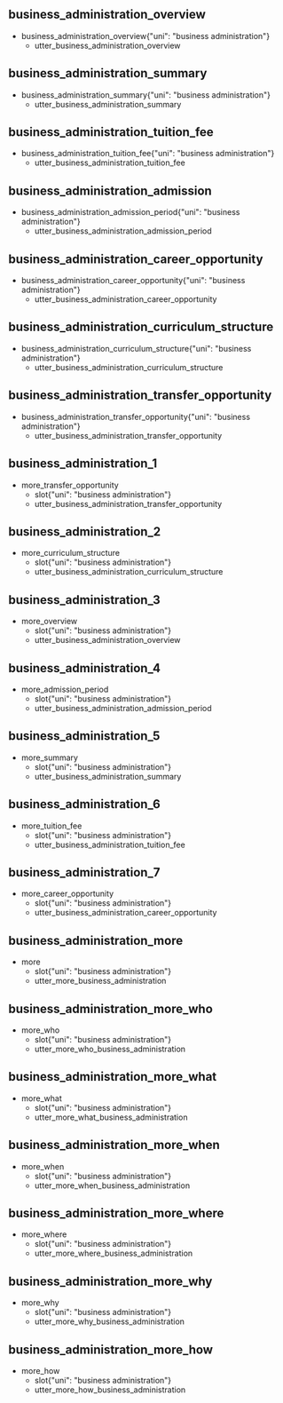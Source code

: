 ## business_administration_overview
* business_administration_overview{"uni": "business administration"}
    - utter_business_administration_overview

## business_administration_summary
* business_administration_summary{"uni": "business administration"}
    - utter_business_administration_summary

## business_administration_tuition_fee
* business_administration_tuition_fee{"uni": "business administration"}
    - utter_business_administration_tuition_fee

## business_administration_admission
* business_administration_admission_period{"uni": "business administration"}
    - utter_business_administration_admission_period

## business_administration_career_opportunity
* business_administration_career_opportunity{"uni": "business administration"}
    - utter_business_administration_career_opportunity

## business_administration_curriculum_structure
* business_administration_curriculum_structure{"uni": "business administration"}
    - utter_business_administration_curriculum_structure

## business_administration_transfer_opportunity
* business_administration_transfer_opportunity{"uni": "business administration"}
    - utter_business_administration_transfer_opportunity

## business_administration_1
* more_transfer_opportunity
    - slot{"uni": "business administration"}
    - utter_business_administration_transfer_opportunity

## business_administration_2
* more_curriculum_structure
    - slot{"uni": "business administration"}
    - utter_business_administration_curriculum_structure

## business_administration_3
* more_overview
    - slot{"uni": "business administration"}
    - utter_business_administration_overview

## business_administration_4
* more_admission_period
    - slot{"uni": "business administration"}
    - utter_business_administration_admission_period

## business_administration_5
* more_summary
    - slot{"uni": "business administration"}
    - utter_business_administration_summary

## business_administration_6
* more_tuition_fee
    - slot{"uni": "business administration"}
    - utter_business_administration_tuition_fee

## business_administration_7
* more_career_opportunity
    - slot{"uni": "business administration"}
    - utter_business_administration_career_opportunity

## business_administration_more
* more
    - slot{"uni": "business administration"}
    - utter_more_business_administration

## business_administration_more_who
* more_who
    - slot{"uni": "business administration"}
    - utter_more_who_business_administration

## business_administration_more_what
* more_what
    - slot{"uni": "business administration"}
    - utter_more_what_business_administration

## business_administration_more_when
* more_when
    - slot{"uni": "business administration"}
    - utter_more_when_business_administration

## business_administration_more_where
* more_where
    - slot{"uni": "business administration"}
    - utter_more_where_business_administration

## business_administration_more_why
* more_why
    - slot{"uni": "business administration"}
    - utter_more_why_business_administration

## business_administration_more_how
* more_how
    - slot{"uni": "business administration"}
    - utter_more_how_business_administration
